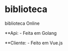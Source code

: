# biblioteca
biblioteca Online

**Api:
    - Feita em Golang
    
**Cliente: 
    - Feito em Vue.js
